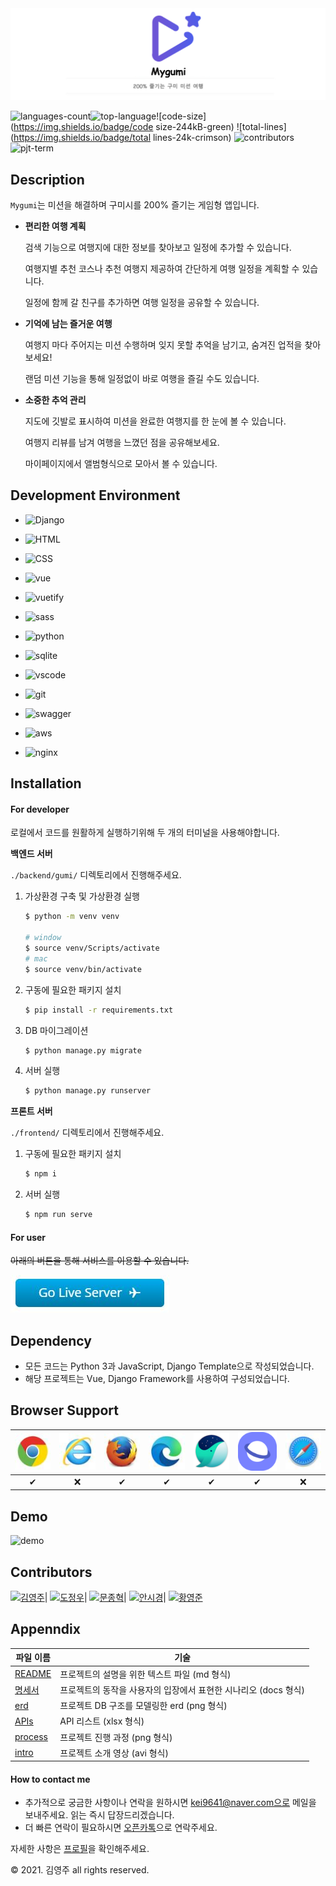 <img src="./assets/logo.png" alt="testlogo"  />

![languages-count](https://img.shields.io/badge/languages-6-blue)![top-language](https://img.shields.io/badge/vue-65.9%-success)![code-size](https://img.shields.io/badge/code size-244kB-green) ![total-lines](https://img.shields.io/badge/total lines-24k-crimson) ![contributors](https://img.shields.io/badge/contributors-5-brightgreen) ![pjt-term](https://img.shields.io/badge/project%20term-4%20Week-yellowgreen)



## Description

`Mygumi`는 미션을 해결하며 구미시를 200% 즐기는 게임형 앱입니다.

- __편리한 여행 계획__

  검색 기능으로 여행지에 대한 정보를 찾아보고 일정에 추가할 수 있습니다.

  여행지별 추천 코스나 추천 여행지 제공하여 간단하게 여행 일정을 계획할 수 있습니다.

  일정에 함께 갈 친구를 추가하면 여행 일정을 공유할 수 있습니다.

- __기억에 남는 즐거운 여행__ 

  여행지 마다 주어지는 미션 수행하며 잊지 못할 추억을 남기고, 숨겨진 업적을 찾아보세요!

  랜덤 미션 기능을 통해 일정없이 바로 여행을 즐길 수도 있습니다.

- __소중한 추억 관리__ 

  지도에 깃발로 표시하여 미션을 완료한 여행지를 한 눈에 볼 수 있습니다.

  여행지 리뷰를 남겨 여행을 느꼈던 점을 공유해보세요.

  마이페이지에서 앨범형식으로 모아서 볼 수 있습니다.



## Development Environment

- ![Django](https://img.shields.io/badge/Django-092E20?style=for-the-badge&logo=django&logoColor=white) 

- ![HTML](https://img.shields.io/badge/HTML5-E34F26?style=for-the-badge&logo=html5&logoColor=white) 

- ![CSS](https://img.shields.io/badge/CSS3-1572B6?style=for-the-badge&logo=css3&logoColor=white) 

- ![vue](https://img.shields.io/badge/Vue.js-35495E?style=for-the-badge&logo=vue.js&logoColor=4FC08D) 

- ![vuetify](https://img.shields.io/badge/Vuetify-1867C0?style=for-the-badge&logo=vuetify&logoColor=white) 

- ![sass](https://img.shields.io/badge/Sass-CC6699?style=for-the-badge&logo=sass&logoColor=white) 

- ![python](https://img.shields.io/badge/Python-3776AB?style=for-the-badge&logo=python&logoColor=white) 

- ![sqlite](https://img.shields.io/badge/SQLite-07405E?style=for-the-badge&logo=sqlite&logoColor=white)  

- ![vscode](https://img.shields.io/badge/Visual_Studio_Code-0078D4?style=for-the-badge&logo=visual%20studio%20code&logoColor=white) 

- ![git](https://img.shields.io/badge/GitLab-FCA121?style=for-the-badge&logo=gitlab&logoColor=white) 

- ![swagger](https://img.shields.io/badge/Swagger-85EA2D?style=for-the-badge&logo=swagger&logoColor=black) 

- ![aws](https://img.shields.io/badge/Amazon_AWS-232F3E?style=for-the-badge&logo=amazon-aws&logoColor=white) 

- ![nginx](https://img.shields.io/badge/NGINX-269539?style=for-the-badge&logo=nginx&logoColor=white) 

  

## Installation

#### For developer

로컬에서 코드를 원활하게 실행하기위해 두 개의 터미널을 사용해야합니다.

__백엔드 서버__

`./backend/gumi/` 디렉토리에서 진행해주세요.

1. 가상환경 구축 및 가상환경 실행

   ```bash
   $ python -m venv venv
   
   # window
   $ source venv/Scripts/activate
   # mac
   $ source venv/bin/activate
   ```

2. 구동에 필요한 패키지 설치

   ```bash
   $ pip install -r requirements.txt
   ```

3. DB 마이그레이션

   ```bash
   $ python manage.py migrate
   ```

5. 서버 실행

   ```bash
   $ python manage.py runserver
   ```

__프론트 서버__

`./frontend/` 디렉토리에서 진행해주세요.

1. 구동에 필요한 패키지 설치

   ```bash
   $ npm i
   ```

2. 서버 실행

   ```bash
   $ npm run serve
   ```

   

#### For user

~~아래의 버튼을 통해 서비스를 이용할 수 있습니다.~~

[![button](./assets/go_live_server.png)](https://k3d201.p.ssafy.io/)



## Dependency

- 모든 코드는 Python 3과 JavaScript, Django Template으로 작성되었습니다.
- 해당 프로젝트는 Vue, Django Framework를 사용하여 구성되었습니다.



## Browser Support

| ![chrome](./assets/chrome_logo1.png) | ![ie](./assets/ie_logo1.png) | ![firefox](./assets/firefox_logo1.png) | ![edge](./assets/edge_logo1.png) | ![whale](./assets/whale_logo.png) | <img src="./assets/samsung-mobile-logo.png" alt="samsung" style="zoom:80%;" /> | ![safari](./assets/safari_logo1.png) |
| :----------------------------------: | :--------------------------: | :------------------------------------: | :------------------------------: | :-------------------------------: | :----------------------------------------------------------: | :----------------------------------: |
|                  ✔                   |              ❌               |                   ✔                    |                ✔                 |                 ✔                 |                              ✔                               |                  ❌                   |



## Demo

![demo](./assets/demo.gif)



## Contributors

[![김영주](https://img.shields.io/badge/김영주-181717?style=for-the-badge&logo=GitHub&logoColor=white)](https://github.com/kei9641)| [![도정우](https://img.shields.io/badge/도정우-181717?style=for-the-badge&logo=GitHub&logoColor=white)](https://github.com/wjddn279)| [![문종혁](https://img.shields.io/badge/문종혁-181717?style=for-the-badge&logo=GitHub&logoColor=white)](https://github.com/lunarus00)| [![안시경](https://img.shields.io/badge/안시경-181717?style=for-the-badge&logo=GitHub&logoColor=white)](https://github.com/ansigyeong)| [![황영준](https://img.shields.io/badge/황영준-181717?style=for-the-badge&logo=GitHub&logoColor=white)](https://github.com/HwnagYoungJun)



## Appenndix

| 파일 이름                                                    | 기술                                                         |
| ------------------------------------------------------------ | ------------------------------------------------------------ |
| [README](https://github.com/kei9641/Mygumi/blob/master/README.md) | 프로젝트의 설명을 위한 텍스트 파일 (md 형식)                 |
| [명세서](https://github.com/kei9641/Mygumi/blob/master/appendix/명세서.docx) | 프로젝트의 동작을 사용자의 입장에서 표현한 시나리오 (docs 형식) |
| [erd](https://github.com/kei9641/Mygumi/blob/master/appendix/erd.png) | 프로젝트 DB 구조를 모델링한 erd (png 형식)                   |
| [APIs](https://github.com/kei9641/Mygumi/blob/master/appendix/API.xlsx) | API 리스트 (xlsx 형식)                                       |
| [process](https://github.com/kei9641/Mygumi/blob/master/appendix/process.png) | 프로젝트 진행 과정 (png 형식)                                |
| [intro](https://github.com/kei9641/Mygumi/blob/master/appendix/intro.avi) | 프로젝트 소개 영상 (avi 형식)                                |



#### How to contact me

- 추가적으로 궁금한 사항이나 연락을 원하시면 kei9641@naver.com으로 메일을 보내주세요. 읽는 즉시 답장드리겠습니다.
- 더 빠른 연락이 필요하시면 [오픈카톡](https://open.kakao.com/me/here0k)으로 연락주세요.

자세한 사항은 [프로필](https://kei9641.github.io/categories/profile)을 확인해주세요.



© 2021. 김영주 all rights reserved.

